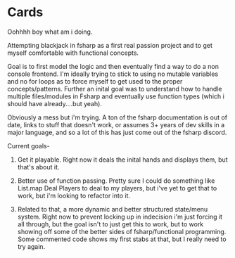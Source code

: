# Cards

Oohhhh boy what am i doing.

Attempting blackjack in fsharp as a first real passion project and to get myself comfortable with functional concepts.

Goal is to first model the logic and then eventually find a way to do a non console frontend.  I'm ideally trying to stick to using no mutable variables and no for loops as to force myself to get used to the proper concepts/patterns.  Further an inital goal was to understand how to handle multiple files/modules in Fsharp and eventually use function types (which i should have already....but yeah).

Obviously a mess but i'm trying. A ton of the fsharp documentation is out of date, links to stuff that doesn't work, or assumes 3+ years of dev skills in a major language, and so a lot of this has just come out of the fsharp discord.


Current goals-

1. Get it playable.  Right now it deals the inital hands and displays them, but that's about it.

2. Better use of function passing. Pretty sure I could do something like List.map Deal Players to deal to my players, but i've yet to get that to work, but i'm looking to refactor into it.

3. Related to that, a more dynamic and better structured state/menu system.  Right now to prevent locking up in indecision i'm just forcing it all through, but the goal isn't to just get this to work, but to work showing off some of the better sides of fsharp/functional programming. Some commented code shows my first stabs at that, but I really need to try again.